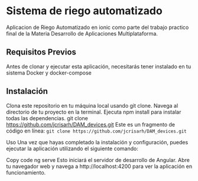 # Sistema de riego automatizado
Aplicacion de Riego Automatizado en ionic como parte del trabajo practico final de la Materia Desarrollo de Aplicaciones Multiplataforma.

## Requisitos Previos
Antes de clonar y ejecutar esta aplicación, necesitarás tener instalado en tu sistema Docker y docker-compose

## Instalación
Clona este repositorio en tu máquina local usando git clone.
Navega al directorio de tu proyecto en la terminal.
Ejecuta npm install para instalar todas las dependencias.
git clone https://github.com/jcrisarh/DAM_devices.git
Este es un fragmento de código en línea: `git clone https://github.com/jcrisarh/DAM_devices.git`



Uso
Una vez que hayas completado la instalación y configuración, puedes ejecutar la aplicación utilizando el siguiente comando:

Copy code
ng serve
Esto iniciará el servidor de desarrollo de Angular. Abre tu navegador web y navega a http://localhost:4200 para ver la aplicación en funcionamiento.
